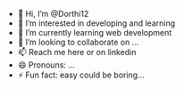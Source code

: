 - 👋 Hi, I’m @Dorthi12
- 👀 I’m interested in developing and learning
- 🌱 I’m currently learning web development
- 💞️ I’m looking to collaborate on ...
- 📫 Reach me here or on linkedin 
- 😄 Pronouns: ...
- ⚡ Fun fact: easy could be boring...

<!---
Dorthi12/Dorthi12 is a ✨ special ✨ repository because its `README.md` (this file) appears on your GitHub profile.
You can click the Preview link to take a look at your changes.
--->
